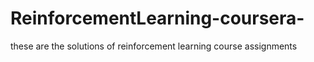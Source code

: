 # ReinforcementLearning-coursera-
these are the solutions of reinforcement learning course assignments
